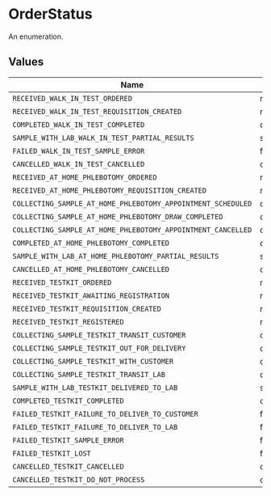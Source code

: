 # OrderStatus

An enumeration.


## Values

| Name                                                         | Value                                                        |
| ------------------------------------------------------------ | ------------------------------------------------------------ |
| `RECEIVED_WALK_IN_TEST_ORDERED`                              | received.walk_in_test.ordered                                |
| `RECEIVED_WALK_IN_TEST_REQUISITION_CREATED`                  | received.walk_in_test.requisition_created                    |
| `COMPLETED_WALK_IN_TEST_COMPLETED`                           | completed.walk_in_test.completed                             |
| `SAMPLE_WITH_LAB_WALK_IN_TEST_PARTIAL_RESULTS`               | sample_with_lab.walk_in_test.partial_results                 |
| `FAILED_WALK_IN_TEST_SAMPLE_ERROR`                           | failed.walk_in_test.sample_error                             |
| `CANCELLED_WALK_IN_TEST_CANCELLED`                           | cancelled.walk_in_test.cancelled                             |
| `RECEIVED_AT_HOME_PHLEBOTOMY_ORDERED`                        | received.at_home_phlebotomy.ordered                          |
| `RECEIVED_AT_HOME_PHLEBOTOMY_REQUISITION_CREATED`            | received.at_home_phlebotomy.requisition_created              |
| `COLLECTING_SAMPLE_AT_HOME_PHLEBOTOMY_APPOINTMENT_SCHEDULED` | collecting_sample.at_home_phlebotomy.appointment_scheduled   |
| `COLLECTING_SAMPLE_AT_HOME_PHLEBOTOMY_DRAW_COMPLETED`        | collecting_sample.at_home_phlebotomy.draw_completed          |
| `COLLECTING_SAMPLE_AT_HOME_PHLEBOTOMY_APPOINTMENT_CANCELLED` | collecting_sample.at_home_phlebotomy.appointment_cancelled   |
| `COMPLETED_AT_HOME_PHLEBOTOMY_COMPLETED`                     | completed.at_home_phlebotomy.completed                       |
| `SAMPLE_WITH_LAB_AT_HOME_PHLEBOTOMY_PARTIAL_RESULTS`         | sample_with_lab.at_home_phlebotomy.partial_results           |
| `CANCELLED_AT_HOME_PHLEBOTOMY_CANCELLED`                     | cancelled.at_home_phlebotomy.cancelled                       |
| `RECEIVED_TESTKIT_ORDERED`                                   | received.testkit.ordered                                     |
| `RECEIVED_TESTKIT_AWAITING_REGISTRATION`                     | received.testkit.awaiting_registration                       |
| `RECEIVED_TESTKIT_REQUISITION_CREATED`                       | received.testkit.requisition_created                         |
| `RECEIVED_TESTKIT_REGISTERED`                                | received.testkit.registered                                  |
| `COLLECTING_SAMPLE_TESTKIT_TRANSIT_CUSTOMER`                 | collecting_sample.testkit.transit_customer                   |
| `COLLECTING_SAMPLE_TESTKIT_OUT_FOR_DELIVERY`                 | collecting_sample.testkit.out_for_delivery                   |
| `COLLECTING_SAMPLE_TESTKIT_WITH_CUSTOMER`                    | collecting_sample.testkit.with_customer                      |
| `COLLECTING_SAMPLE_TESTKIT_TRANSIT_LAB`                      | collecting_sample.testkit.transit_lab                        |
| `SAMPLE_WITH_LAB_TESTKIT_DELIVERED_TO_LAB`                   | sample_with_lab.testkit.delivered_to_lab                     |
| `COMPLETED_TESTKIT_COMPLETED`                                | completed.testkit.completed                                  |
| `FAILED_TESTKIT_FAILURE_TO_DELIVER_TO_CUSTOMER`              | failed.testkit.failure_to_deliver_to_customer                |
| `FAILED_TESTKIT_FAILURE_TO_DELIVER_TO_LAB`                   | failed.testkit.failure_to_deliver_to_lab                     |
| `FAILED_TESTKIT_SAMPLE_ERROR`                                | failed.testkit.sample_error                                  |
| `FAILED_TESTKIT_LOST`                                        | failed.testkit.lost                                          |
| `CANCELLED_TESTKIT_CANCELLED`                                | cancelled.testkit.cancelled                                  |
| `CANCELLED_TESTKIT_DO_NOT_PROCESS`                           | cancelled.testkit.do_not_process                             |